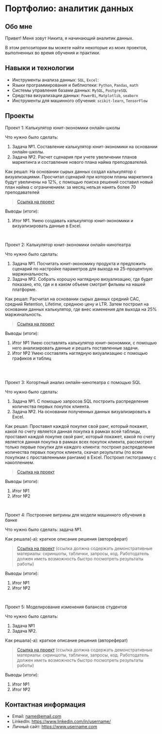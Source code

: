 # Портфолио: аналитик данных

## Обо мне 

Привет! Меня зовут Никита, я начинающий аналитик данных. 

В этом репозитории вы можете найти некоторые из моих проектов, выполненных во время обучения и практики.
<br>

## Навыки и технологии
- Инструменты анализа данных: ``SQL``, ``Excel``: 
- Языки программирования и библиотеки: ``Python``, ``Pandas``, ``math`` 
- Системы управления базами данных: ``MySQL``, ``PostgreSQL``
- Средства визуализации данных: ``PowerBi``, ``Matplotlib``, ``seaborn``
- Инструменты для машинного обучения: ``scikit-learn``, ``TensorFlow``



## Проекты
<p> Проект 1: Калькулятор юнит-экономики онлайн-школы</p>
<p>Что нужно было сделать:<p>
<ol>
  <li>Задача №1. Составление калькулятор юнит-экономики на основании онлайн-школы.</li>
  <li>Задача №2. Расчет сценария при учете увеличении планов маркетинга и составление нового плана найма преподователей.</li>
</ol>

<p>Как решал: На основании сырых данных создал калькулятор с визуализациями. Просчитал сценарий при котором планы маркетинга будут увеличены на 12%, с помощью поиска решений составил новый план найма с ограничением: за месяц нельзя нанять более 70 преподавателей <p>


> <a href="https://github.com/NikitaTitov0707/Nik/blob/main/%D0%9F%D1%80%D0%BE%D0%B5%D0%BA%D1%82%20%E2%84%96%201.xlsx">Ссылка на проект</a>

<p>Выводы (итоги):<p>
<ol>
  <li>Итог №1. Умею создавать калькулятор юнит-экономики и визуализировать данные в Excel.</li>
</ol>
<br> 

<p> Проект 2: Калькулятор юнит-экономики онлайн-кинотеатра</p>
<p>Что нужно было сделать:<p>
<ol>
  <li>Задача №1. Посчитать юнит-экономику продукта и предложить сценарий по настройке параметров для выхода на 25-процентную маржинальность.</li>
  <li>Задача №2. Собрать хорошую наглядную визуализацию, где будет показано, кто, где и в каком объеме смотрит фильмы на нашей платформе.</li>
</ol>

<p>Как решал: Расчитал на основании сырых данных средний CAC, средний Retention, Lifetime, среднюю цену и LTR. Затем построил на основании данных калькулятор, где внес изменения для выхода на 25% маржинальность.<p>

> <a href="https://drive.google.com/drive/folders/1VVPgFf-qam-O3u80WmdXxo1LZ_-d8qDP">Ссылка на проект</a>
 
 
<p>Выводы (итоги):<p>
<ol>
  <li>Итог №1 Умею составлять калькулятор юнит-экономики, с помощью него анализировать данные и решать поставленные задачи. </li>
  <li>Итог №2 Умею составлять наглядную визуализацию с помощью графиков и таблиц </li>
</ol>
<br> 

<br> 
<p> Проект 3: Когортный анализ онлайн-кинотеатра с помощью SQL</p>
<p>Что нужно было сделать:<p>
<ol>
  <li>Задача №1. С помощью запросов SQL построить распределение количества первых покупок клиента.</li>
  <li>Задача №2. На основании полученных данных визуализировать в Excel.</li>
</ol>

<p>Как решал: Проставил каждой покупке свой ранг, который покажет, какой по счету является данная покупка в рамках всей таблицы, проставил каждой покупке свой ранг, который покажет, какой по счету является данная покупка в рамках всех покупок клиента, рассмотрел только первые покупки для каждого клиента: построил распределение количества первых покупок клиента, скачал результаты (по всем покупкам с проставленными рангами) в Excel. Построил гистограмму с накоплением.<p>
  
> <a href="https://drive.google.com/drive/folders/1SczafoVLDZl2yc36aT7acEOuDLjmoIYk">Ссылка на проект</a>

  <p>Выводы (итоги):<p>
<ol>
  <li>Итог №1</li>
  <li>Итог №2</li>
</ol>

<br> 
<p>Проект 4: Построение витрины для модели машинного обучения в банке </p> 
<p>Что нужно было сделать: задача №1.<p>
  
<p>Как решала(-а): краткое описание решения (автореферат)<p>

> <a href="https://drive.google.com/drive/folders/1QOk5AAh6x7jK_yHgfKI2sUFYR7AWUi5u">Ссылка на проект</a>
(ссылка должна содержать демонстративные материалы: скриншоты, таблички, запросы, код. Работодатель должен иметь возможность быстро посмотреть результаты работы)
  
 <p>Выводы (итоги):<p>
<ol>
  <li>Итог №1</li>
  <li>Итог №2</li>
</ol>
<br> 


<p>Проект 5: Моделирование изменения балансов студентов</p> 
<p>Что нужно было сделать:<p>
<ol>
  <li>Задача №1</li>
  <li>Задача №2.</li>
</ol>

<p>Как решала(-а): краткое описание решения (автореферат)<p>

> <a href="https://github.com/Skyproportfolio/data-analytics-5month/blob/main/Проект%205.xlsx">Ссылка на проект</a>
(ссылка должна содержать демонстративные материалы: скриншоты, таблички, запросы, код. Работодатель должен иметь возможность быстро посмотреть результаты работы)
 
 <p>Выводы (итоги):<p>
<ol>
  <li>Итог №1</li>
  <li>Итог №2</li>
</ol>

## Контактная информация
- Email: name@email.com
- LinkedIn: https://www.linkedin.com/in/username/
- Личный сайт: https://www.username.com
